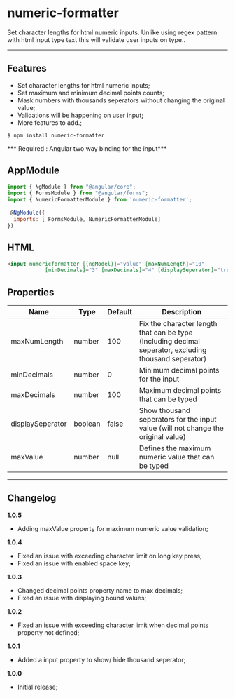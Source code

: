 # numeric-formatter

Set character lengths for html numeric inputs. Unlike using regex pattern with html input type text this will validate user inputs on type..

----
Features
-------------

- Set character lengths for html numeric inputs;
- Set maximum and minimum decimal points counts;
- Mask numbers with thousands seperators without changing the original value;
- Validations will be happening on user input;
- More features to add.;


`$ npm install numeric-formatter`

*** Required : Angular two way binding for the input***

AppModule
-------------  

```javascript
import { NgModule } from "@angular/core";
import { FormsModule } from "@angular/forms";
import { NumericFormatterModule } from 'numeric-formatter';
 
 @NgModule({
  imports: [ FormsModule, NumericFormatterModule]
})
```

HTML
-------------    

```html
<input numericformatter [(ngModel)]="value" [maxNumLength]="10" 
			[minDecimals]="3" [maxDecimals]="4" [displaySeperator]="true"/>
```
                    
Properties
-------------                 

| Name  | Type | Default | Description |
| ------------- | ------------- |  ------------- |  ------------- |
| maxNumLength  | number  | 100  | Fix the character length that can be type (Including decimal seperator, excluding thousand seperator)
| minDecimals  | number  | 0 | Minimum decimal points for the input |
| maxDecimals  | number  | 100 | Maximum decimal points that can be typed |
| displaySeperator  | boolean  | false | Show thousand seperators for the input value (will not change the original value) |
| maxValue  | number  | null | Defines the maximum numeric value that can be typed |

-------------
Changelog
-------------

**1.0.5**
- Adding maxValue property for maximum numeric value validation;

**1.0.4**
- Fixed an issue with exceeding character limit on long key press;
- Fixed an issue with enabled space key;

**1.0.3**
- Changed decimal points property name to max decimals;
- Fixed an issue with displaying bound values;

**1.0.2**
- Fixed an issue with exceeding character limit when decimal points property not defined;

**1.0.1**
- Added a input property to show/ hide thousand seperator;

**1.0.0**
- Initial release;
